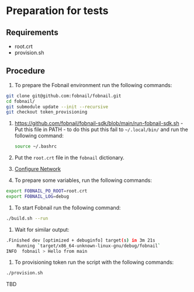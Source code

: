 # Preparation for tests

## Requirements

* root.crt
* provision.sh

## Procedure

1. To prepare the Fobnail environment run the following commands:

```bash
git clone git@github.com:fobnail/fobnail.git
cd fobnail/
git submodule update --init --recursive
git checkout token_provisioning
```

1. https://github.com/fobnail/fobnail-sdk/blob/main/run-fobnail-sdk.sh - Put
    this file in PATH - to do this put this fail to `~/.local/bin/` and run the
    following command:

    ```bash
    source ~/.bashrc
    ```

1. Put the `root.crt` file in the `fobnail` dictionary.
1. [Configure Network](https://fobnail.3mdeb.com/environment/#networking-setup)
1. To prepare some variables, run the following commands:

```bash
export FOBNAIL_PO_ROOT=root.crt
export FOBNAIL_LOG=debug
```

1. To start Fobnail run the following command:

```bash
./build.sh --run
```

1. Wait for similar output:

```bash
.Finished dev [optimized + debuginfo] target(s) in 3m 21s
    Running `target/x86_64-unknown-linux-gnu/debug/fobnail`
INFO  fobnail > Hello from main
```

1. To provisioning token run the script with the following commands:

```bash
./provision.sh
```

TBD